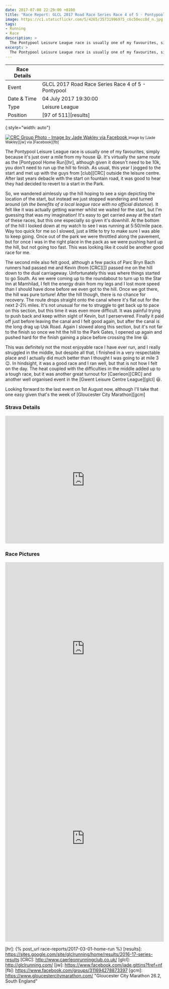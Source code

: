 ```yaml
---
date: 2017-07-08 22:29:00 +0100
title: "Race Report: GLCL 2017 Road Race Series Race 4 of 5 - Pontypool"
image: https://c1.staticflickr.com/5/4265/35731996975_c6c50ecc8d_n.jpg
tags:
- Running
- Race
description: >
  The Pontypool Leisure League race is usually one of my favourites, simply because it's just over a mile from my house :smiley:. It's virtually the same route as the Pontypool Home Run, although given it doesn't need to be 10k, you don't need to run up the hill to finish. As usual, this year I jogged to the start and met up with the guys from club outside the leisure centre. After last years debacle with the start on fountain road, it was good to hear they had decided to revert to a start in the Park. 
excerpt: >
  The Pontypool Leisure League race is usually one of my favourites, simply because it's just over a mile from my house :smiley:. It's virtually the same route as the Pontypool Home Run, although given it doesn't need to be 10k, you don't need to run up the hill to finish. As usual, this year I jogged to the start and met up with the guys from club outside the leisure centre. After last years debacle with the start on fountain road, it was good to hear they had decided to revert to a start in the Park. 
---
```


| Race Details |                                                    |
|--------------|----------------------------------------------------|
| Event        | GLCL 2017 Road Race Series Race 4 of 5 - Pontypool |
| Date & Time  | 04 July 2017 19:30:00                              |
| Type         | Leisure League                                     |
| Position     | [97 of 511][results]                               |
{:style="width: auto"}

<div class='flickr image alignright'>
<span>
  <a title='CRC Group Photo - Image by Jade Wakley via Facebook' href='https://c1.staticflickr.com/5/4265/35731996975_b5eaae8c94_o.jpg' class='image'>
    <img src='https://c1.staticflickr.com/5/4265/35731996975_c6c50ecc8d_n.jpg' alt='CRC Group Photo - Image by Jade Wakley via Facebook' />
  </a>
  <a title='View on Flickr' href='https://www.flickr.com/photos/richard-perry/35731996975/' class='flickrlink'> </a>
</span>
<small class='aligncentre' markdown='1'>Image by [Jade Wakley][jw] via [Facebook][fb]</small>
</div>

The Pontypool Leisure League race is usually one of my favourites, simply because it's just over a mile from my house :smiley:. It's virtually the same route as the [Pontypool Home Run][hr], although given it doesn't need to be 10k, you don't need to run up the hill to finish. As usual, this year I jogged to the start and met up with the guys from [club][CRC] outside the leisure centre. After last years debacle with the start on fountain road, it was good to hear they had decided to revert to a start in the Park. 

So, we wandered aimlessly up the hill hoping to see a sign depicting the location of the start, but instead we just stopped wandering and turned around (_oh the benefits of a local league race with no official distance_). It felt like it was actually getting warmer whilst we waited for the start, but I'm guessing that was my imagination! It's easy to get carried away at the start of these races, but this one especially so given it's downhill. At the bottom of the hill I looked down at my watch to see I was running at 5:50/mile pace. Way too quick for me so I slowed, just a little to try to make sure I was able to keep going. Once out of the park we were throttled along the pavement, but for once I was in the right place in the pack as we were pushing hard up the hill, but not going too fast. This was looking like it could be another good race for me. 

The second mile also felt good, although a few packs of Parc Bryn Bach runners had passed me and Kevin (from [CRC][]) passed me on the hill down to the dual carriageway. Unfortunately this was where things started to go South. As we were coming up to the roundabout to turn up to the Star Inn at Mamhilad, I felt the energy drain from my legs and I lost more speed than I should have done before we even got to the hill. Once we got there, the hill was pure torture! After the hill though, there is no chance for recovery. The route drops straight onto the canal where it's flat out for the next 2-2&frac12; miles. It's not unusual for me to struggle to get back up to pace on this section, but this time it was even more difficult. It was painful trying to push back and keep within sight of Kevin, but I perservered. Finally it paid off just before leaving the canal and I felt good again, but after the canal is the long drag up Usk Road. Again I slowed along this section, but it's not far to the finish so once we hit the hill to the Park Gates, I opened up again and pushed hard for the finish gaining a place before crossing the line :smiley:.

This was definitely not the most enjoyable race I have ever run, and I really struggled in the middle, but despite all that, I finished in a very respectable place and I actually did much better than I thought I was going to at mile 3 :wink:. In hindsight, it was a good race and I ran well, but that is not how I felt on the day. The heat coupled with the difficulties in the middle added up to a tough race, but it was another great turnout for [Caerleon][CRC] and another well organised event in the [Gwent Leisure Centre League][glcl] :smiley:.

Looking forward to the last event on 1st August now, although I'll take that one easy given that's the week of [Gloucester City Marathon][gcm]

### Strava Details

<iframe height='405' width='100%' frameborder='0' allowtransparency='true' scrolling='no' 
  src='https://www.strava.com/activities/1067829529/embed/f54fe5c7a777ceee1816bbe1391aa10523e3508a'> </iframe>

### Race Pictures

<iframe src="https://www.facebook.com/plugins/post.php?href=https%3A%2F%2Fwww.facebook.com%2Fchristopher.hill.397%2Fposts%2F10155610939248944&width=500" width="100%" height="547" style="border:none;overflow:hidden" scrolling="no" frameborder="0" allowTransparency="true"></iframe>

<iframe src="https://www.facebook.com/plugins/post.php?href=https%3A%2F%2Fwww.facebook.com%2Flou.summers.3%2Fposts%2F1531340163595022&width=500" width="100%" height="656" style="border:none;overflow:hidden" scrolling="no" frameborder="0" allowTransparency="true"></iframe>

[hr]: {% post_url race-reports/2017-03-01-home-run %}
[results]: https://sites.google.com/site/glclrunning/home/results/2016-17-series-results
[CRC]: http://www.caerleonrunningclub.co.uk/
[glcl]: http://glclrunning.com/
[jw]: https://www.facebook.com/jade.gittins?fref=nf
[fb]: https://www.facebook.com/groups/311694278873397
[gcm]: https://www.gloucestercitymarathon.com/ "Gloucester City Marathon 26.2, South England"